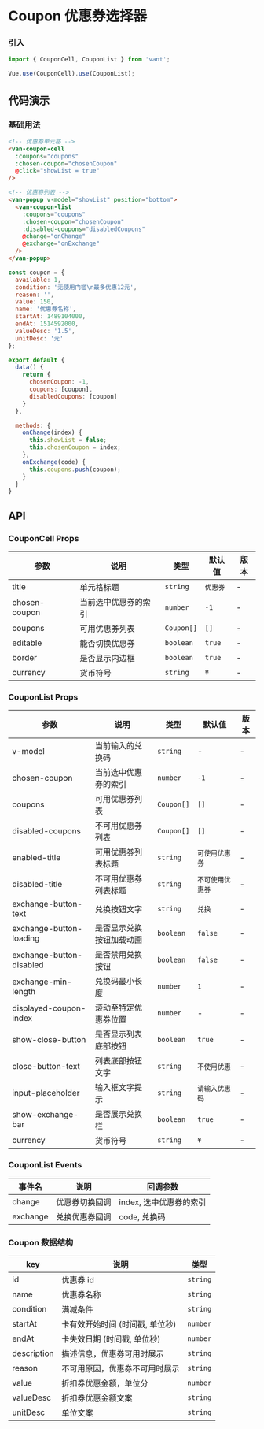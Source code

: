 # Coupon 优惠券选择器

### 引入

``` javascript
import { CouponCell, CouponList } from 'vant';

Vue.use(CouponCell).use(CouponList);
```

## 代码演示

### 基础用法

```html
<!-- 优惠券单元格 -->
<van-coupon-cell
  :coupons="coupons"
  :chosen-coupon="chosenCoupon"
  @click="showList = true"
/>

<!-- 优惠券列表 -->
<van-popup v-model="showList" position="bottom">
  <van-coupon-list
    :coupons="coupons"
    :chosen-coupon="chosenCoupon"
    :disabled-coupons="disabledCoupons"
    @change="onChange"
    @exchange="onExchange"
  />
</van-popup>
```

```javascript
const coupon = {
  available: 1,
  condition: '无使用门槛\n最多优惠12元',
  reason: '',
  value: 150,
  name: '优惠券名称',
  startAt: 1489104000,
  endAt: 1514592000,
  valueDesc: '1.5',
  unitDesc: '元'
};

export default {
  data() {
    return {
      chosenCoupon: -1,
      coupons: [coupon],
      disabledCoupons: [coupon]
    }
  },

  methods: {
    onChange(index) {
      this.showList = false;
      this.chosenCoupon = index;
    },
    onExchange(code) {
      this.coupons.push(coupon);
    }
  }
}
```

## API

### CouponCell Props

| 参数 | 说明 | 类型 | 默认值 | 版本 |
|------|------|------|------|------|
| title | 单元格标题 | `string` | `优惠券` | - |
| chosen-coupon | 当前选中优惠券的索引 | `number` | `-1` | - |
| coupons | 可用优惠券列表 | `Coupon[]` | `[]` | - |
| editable | 能否切换优惠券 | `boolean` | `true` | - |
| border | 是否显示内边框 | `boolean` | `true` | - |
| currency | 货币符号 |  `string` | `¥` | - | 1.5.0 |

### CouponList Props

| 参数 | 说明 | 类型 | 默认值 | 版本 |
|------|------|------|------|------|
| v-model | 当前输入的兑换码 | `string` | - | - |
| chosen-coupon | 当前选中优惠券的索引 | `number` | `-1` | - |
| coupons | 可用优惠券列表 | `Coupon[]` | `[]` | - |
| disabled-coupons | 不可用优惠券列表 | `Coupon[]` | `[]` | - |
| enabled-title | 可用优惠券列表标题 | `string` | `可使用优惠券` | - |
| disabled-title | 不可用优惠券列表标题 | `string` | `不可使用优惠券` | - |
| exchange-button-text | 兑换按钮文字 | `string` | `兑换` | - |
| exchange-button-loading | 是否显示兑换按钮加载动画 | `boolean` | `false` | - |
| exchange-button-disabled | 是否禁用兑换按钮 | `boolean` | `false` | - |
| exchange-min-length | 兑换码最小长度 | `number` | `1` | - |
| displayed-coupon-index | 滚动至特定优惠券位置 | `number` | - | - |
| show-close-button | 是否显示列表底部按钮 | `boolean` | `true` | - |
| close-button-text | 列表底部按钮文字 | `string` | `不使用优惠` | - |
| input-placeholder | 输入框文字提示 | `string` | `请输入优惠码` | - |
| show-exchange-bar | 是否展示兑换栏 | `boolean` | `true` | - |
| currency | 货币符号 |  `string` | `¥` | - | 1.5.0 |

### CouponList Events

| 事件名 | 说明 | 回调参数 |
|------|------|------|
| change | 优惠券切换回调 | index, 选中优惠券的索引 |
| exchange | 兑换优惠券回调 | code, 兑换码 |

### Coupon 数据结构

| key | 说明 | 类型 |
|------|------|------|
| id | 优惠券 id | `string` |
| name | 优惠券名称 | `string` |
| condition | 满减条件 | `string` |
| startAt | 卡有效开始时间 (时间戳, 单位秒) | `number` |
| endAt | 卡失效日期 (时间戳, 单位秒) | `number` |
| description | 描述信息，优惠券可用时展示 | `string` |
| reason | 不可用原因，优惠券不可用时展示 | `string` |
| value | 折扣券优惠金额，单位分 | `number` |
| valueDesc | 折扣券优惠金额文案 | `string` |
| unitDesc | 单位文案 | `string` |
